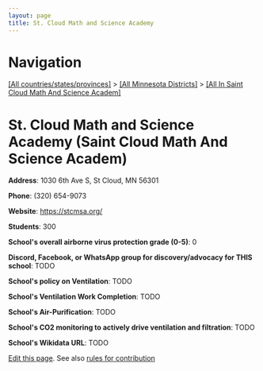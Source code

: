 ```yaml
---
layout: page
title: St. Cloud Math and Science Academy
---
```

# Navigation

[[All countries/states/provinces]](../../..) > [[All Minnesota Districts]](../..) > [[All In Saint Cloud Math And Science Academ]](..)

# St. Cloud Math and Science Academy (Saint Cloud Math And Science Academ)

**Address**: 1030 6th Ave S, St Cloud, MN 56301

**Phone**: (320) 654-9073

**Website**: <https://stcmsa.org/>

**Students**: 300

**School's overall airborne virus protection grade (0-5)**: 0

**Discord, Facebook, or WhatsApp group for discovery/advocacy for THIS school**: TODO

**School's policy on Ventilation**: TODO

**School's Ventilation Work Completion**: TODO

**School's Air-Purification**: TODO

**School's CO2 monitoring to actively drive ventilation and filtration**: TODO

**School's Wikidata URL**: TODO


[Edit this page](https://github.com/ventilate-schools/MN/edit/main/./Saint_Cloud_Math_And_Science_Academ/St._Cloud_Math_and_Science_Academy.md). See also [rules for contribution](../../../contribution-rules/)